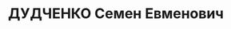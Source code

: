 ---
title: ДУДЧЕНКО Семен Евменович
description: '1885 р., м. Кам''янське Катеринославської губ., українець, з робітників,
  позапартійний, освіта середня, начальник матеріального відділу Дніпродзержинського
  з-дуім. Дзержинського.

  15.01.1938 р.звинувачений у належності до к/рев. організації, розстріляний 16.01.1938
  р.

  Реабілітований 25.02.1958 р.'
---